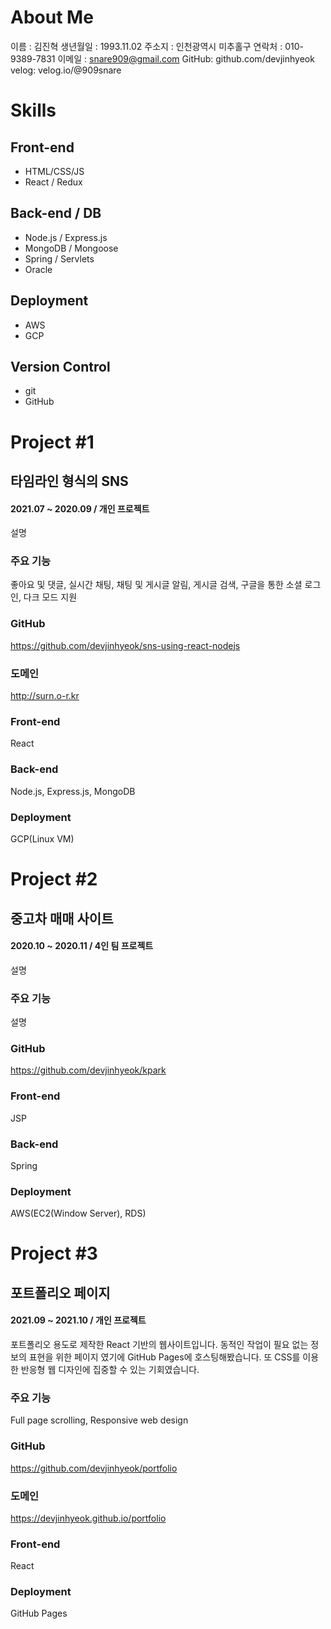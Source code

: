 # About Me
이름 : 김진혁
생년월일 : 1993.11.02
주소지 : 인천광역시 미추홀구
연락처 : 010-9389-7831
이메일 : snare909@gmail.com
GitHub: github.com/devjinhyeok
velog: velog.io/@909snare

# Skills
## Front-end
- HTML/CSS/JS
- React / Redux
## Back-end / DB
- Node.js / Express.js
- MongoDB / Mongoose
- Spring / Servlets 
- Oracle
## Deployment
- AWS
- GCP
## Version Control
- git
- GitHub

# Project #1 
## 타임라인 형식의 SNS
#### 2021.07 ~ 2020.09 / 개인 프로젝트 
설명
### 주요 기능
좋아요 및 댓글, 실시간 채팅, 채팅 및 게시글 알림, 게시글 검색, 구글을 통한 소셜 로그인, 다크 모드 지원
### GitHub
https://github.com/devjinhyeok/sns-using-react-nodejs
### 도메인
http://surn.o-r.kr
### Front-end
React
### Back-end
Node.js, Express.js, MongoDB
### Deployment
GCP(Linux VM)

# Project #2 
## 중고차 매매 사이트 
#### 2020.10 ~ 2020.11 / 4인 팀 프로젝트 
설명
### 주요 기능
설명
### GitHub
https://github.com/devjinhyeok/kpark
### Front-end
JSP
### Back-end
Spring
### Deployment
AWS(EC2(Window Server), RDS)

# Project #3 
## 포트폴리오 페이지
#### 2021.09 ~ 2021.10 / 개인 프로젝트 
포트폴리오 용도로 제작한 React 기반의 웹사이트입니다.  동적인 작업이 필요 없는 정보의 표현을 위한 페이지 였기에 GitHub Pages에 호스팅해봤습니다. 또 CSS를 이용한 반응형 웹 디자인에 집중할 수 있는 기회였습니다. 
### 주요 기능
Full page scrolling, Responsive web design
### GitHub
https://github.com/devjinhyeok/portfolio
### 도메인
https://devjinhyeok.github.io/portfolio
### Front-end
React
### Deployment
GitHub Pages

